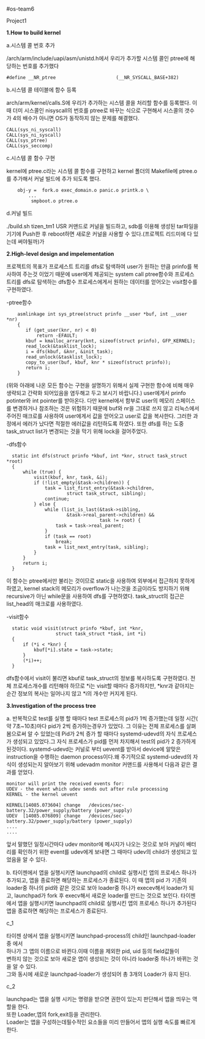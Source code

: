 #os-team6

Project1

**1.How to build kernel**

a.시스템 콜 번호 추가

/arch/arm/include/uapi/asm/unistd.h에서 우리가 추가할 시스템 콜인 ptree에 해당하는 번호를 추가했다

```
#define __NR_ptree                      (__NR_SYSCALL_BASE+382) 
```
b.시스템 콜 테이블에 함수 등록

arch/arm/kernel/calls.S에 우리가 추가하는 시스템 콜을 처리할 함수를 등록했다.
이 때 더미 시스콜인 nisyscall의 번호를 ptree로 바꾸는 식으로 구현해서 시스콜의 갯수가 4의 배수가 아니면
OS가 동작하지 않는 문제를 해결했다. 
```
CALL(sys_ni_syscall)		
CALL(sys_ni_syscall)		
CALL(sys_ptree)
CALL(sys_seccomp)
```

c.시스템 콜 함수 구현

kernel에 ptree.c라는 시스템 콜 함수를 구현하고 kernel 폴더의 Makefile에 ptree.o를 추가해서 커널
빌드에 추가 되도록 했다.

```
	obj-y =  fork.o exec_domain.o panic.o printk.o \
		...
		 smpboot.o ptree.o
```
d.커널 빌드

./build.sh tizen_tm1 USR 커맨드로 커널을 빌드하고, sdb를 이용해 생성된 tar파일을 기기에 Push한 후
reboot하면 새로운 커널을 사용할 수 있다.(프로젝트 리드미에 다 있는데 써야될까)가

**2.High-level design and impelementation**

 프로젝트의 목표가 프로세스트 트리를 dfs로 탐색하여 user가 원하는 만큼 prinfo를 복사하여
 주는것 이었기 때문에 user에게 제공되는 system call ptree함수와 프로세스 트리를 dfs로 탐색하는
 dfs함수 프로세스에게서 원하는 데이터를 얻어오는 visit함수를 구현하였다.
 
 -ptree함수
 ```
	 asmlinkage int sys_ptree(struct prinfo __user *buf, int __user *nr)
	 {
	 	if (get_user(knr, nr) < 0)
	 		return -EFAULT;
	 	kbuf = kmalloc_arrary(knt, sizeof(struct prinfo), GFP_KERNEL);
	 	read_lock(&tasklist_lock);
		i = dfs(kbuf, &knr, &init_task);
		read_unlock(&tasklist_lock);
		copy_to_user(buf, kbuf, knr * sizeof(struct prinfo));
		return i;
	 }
 ```
  (위와 아래에 나온 모든 함수는 구현을 설명하기 위해서 실제 구현한 함수에 비해 매우 생략되고 
  간략화 되어있음을 염두해고 두고 보시기 바랍니다.)
  user에게서 prinfo potinter와 int pointer를 받아온다. 다만 kernel에서 함부로 user의 메모리 스페이스를 
  변경하거나 참조하는 것은 위험하기 때문에 buf와 nr을 그대로 쓰지 않고 리눅스에서 주어진 매크로를 
  사용하여 user에게서 값을 얻어오고 user로 값을 복사한다. 그러한 과정에서 에러가 났다면 적절한 에러값을
  리턴하도록 하였다. 또한 dfs를 하는 도중 task_struct list가 변경되는 것을 막기 위해 lock을 걸어주었다.
  
  -dfs함수 
  ```
  	static int dfs(struct prinfo *kbuf, int *knr, struct task_struct *root)
  	{
		while (true) {
			visit(kbuf, knr, task, &i);
			if (!list_empty(&task->children)) {
				task = list_first_entry(&task->children,
						struct task_struct, sibling);
				continue;
			} else {
				while (list_is_last(&task->sibling,
					    &task->real_parent->children) &&
								    task != root) {
					task = task->real_parent;
				}
				if (task == root)
					break;
				task = list_next_entry(task, sibling);
			}
		}
		return i;
  	}
  ```
  이 함수는 ptree에서만 불리는 것이므로 static을 사용하여 외부에서 접근하지 못하게 하였고,
  kernel stack의 메모리가 overflow가 나는것을 조금이라도 방지하기 위해 recursive가 아닌
  while문을 사용하여 dfs를 구현하였다. task_struct의 접근은 list_head의 매크로를 사용하였다.
  
  -visit함수
  ```
  	static void visit(struct prinfo *kbuf, int *knr,
  					struct task_struct *task, int *i)
  	{
  		if (*i < *knr) {
  			kbuf[*i].state = task->state;
  		}
  		(*i)++;
  	}
  ```
   dfs함수에서 visit이 불리면 kbuf로 task_struct의 정보를 복사하도록 구현하였다.
   전체 프로세스개수를 리턴해야 하므로 *i는 visit할 때마다 증가하지만, *knr과 같아지는
   순간 정보의 복사는 일어나지 않고 *i의 개수만 커지게 된다.

**3.Investigation of the process tree**	 

 a. 반복적으로 test를 실행 할 때마다 test 프로세스의 pid가 1씩 증가했는데 일정 시간( 약 7초~10초)마다 
 pid가 2씩 증가하는경우가 있었다. 그 이유는 전체 프로세스를 살펴 봄으로써 알 수 있었는데 
 Pid가 2씩 증가 할 때마다 systemd-udevd의 자식 프로세스가 생성되고 있었다.그 자식 프로세스가 
 pid를 먼저 차지해서 test의 pid가 2 증가하게 된것이다. systemd-udevd는 커널로 부터 uevent를 
 받아서 device에 알맞은 instruction을 수행하는 daemon process이다.왜 주기적으로
 systemd-udevd의 자식이 생성되는지 알아보기 위해 udevadm monitor 커맨드를 사용해서
 다음과 같은 결과를 얻었다.

```
monitor will print the received events for:
UDEV - the event which udev sends out after rule processing
KERNEL - the kernel uevent

KERNEL[14085.073604] change   /devices/sec-battery.32/power_supply/battery (power_supply)
UDEV  [14085.076809] change   /devices/sec-battery.32/power_supply/battery (power_supply)
....
....
```
 앞서 말했던 일정시간마다 udev monitor에 메시지가 나오는 것으로 보아 
 커널이 배터리를 확인하기 위한 event를 udev에게 보내면 그 때마다 udev의 child가 생성되고 있었음을
 알 수 있다.


 
 b. 타이젠에서 앱을 실행시키면 launchpad의 child로 실행시킨 앱의 프로세스 하나가 추가되고,
 앱을 종료하면 해당하는 프로세스가 종료된다. 이 때 앱의 pid 가 기존의 loader중 하나의 pid와 
 같은 것으로 보아 loader중 하나가 execev해서 loader가 되고, launchpad가 fork 후 execv해서
 새로운 loader를 만드는 것으로 보인다.
 타이젠에서 앱을 실행시키면 launchpad의 child로 실행시킨 앱의 프로세스 하나가 추가된다 		
 앱을 종료하면 해당하는 프로세스가 종료된다.		
 				
 c_1
 
 타이젠 상에서 앱을 실행시키면 launchpad-process의 child인 launchpad-loader중 에서		
 하나가 그 앱의 이름으로 바뀐다.이때 이름을 제외한 pid, uid 등의 field값들이		
 변하지 않는 것으로 보아 새로운 앱이 생성되는 것이 아니라 loader중 하나가 바뀌는 것을 알 수 있다.		
 그와 동시에 새로운 launchpad-loader가 생성되어 총 3개의 Loader가 유지 된다.		
 				
 c_2
 
launchpad는 앱을 실행 시키는 명령을 받으면 권한이 있는지 판단해서 앱을 띄우는 역할을 한다.		
또한 Loader,앱의 fork,exit등을 관리한다. 		
Loader는 앱을 구성하는데필수적인 요소들을 미리 만들어서 앱의 실행 속도를 빠르게 한다.
